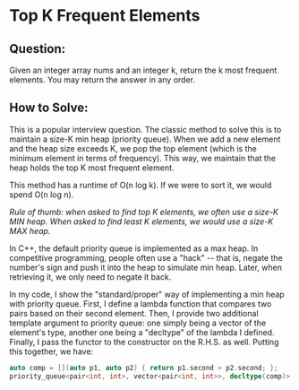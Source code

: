 # Top K Frequent Elements

## Question:

Given an integer array nums and an integer k, return the k most frequent elements. You may return the answer in any order.

## How to Solve:

This is a popular interview question. The classic method to solve this
is to maintain a size-K min heap (priority queue). When we add a new
element and the heap size exceeds K, we pop the top element (which is
the minimum element in terms of frequency). This way, we maintain that
the heap holds the top K most frequent element.

This method has a runtime of O(n log k). If we were to sort it, we
would spend O(n log n).

_Rule of thumb: when asked to find top K elements, we often use a
size-K MIN heap. When asked to find least K elements, we would use a
size-K MAX heap._

In C++, the default priority queue is implemented as a max heap. In
competitive programming, people often use a "hack" -- that is, negate
the number's sign and push it into the heap to simulate min
heap. Later, when retrieving it, we only need to negate it back.

In my code, I show the "standard/proper" way of implementing a min
heap with priority queue. First, I define a lambda function that
compares two pairs based on their second element. Then, I provide two
additional template argument to priority queue: one simply being a
vector of the element's type, another one being a "decltype" of the
lambda I defined. Finally, I pass the functor to the constructor on
the R.H.S. as well. Putting this together, we have:

```cpp
auto comp = [](auto p1, auto p2) { return p1.second > p2.second; };
priority_queue<pair<int, int>, vector<pair<int, int>>, decltype(comp)> pq(comp);  // min heap
```
